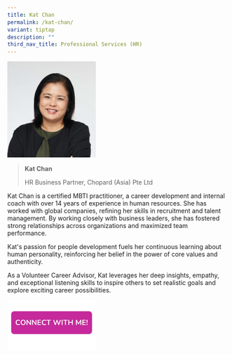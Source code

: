 ```yaml
---
title: Kat Chan
permalink: /kat-chan/
variant: tiptap
description: ""
third_nav_title: Professional Services (HR)
---
```

<p></p>
<div class="isomer-image-wrapper">
<img style="width: 40%;" height="auto" width="100%" alt="" src="/images/Profile Photos/Kat_Chan_1_copy.jpg">
</div>
<blockquote>
<p><strong>Kat Chan</strong>
</p>
<p>HR Business Partner, Chopard (Asia) Pte Ltd</p>
</blockquote>
<p></p>
<p>Kat Chan is a certified MBTI practitioner, a career development and internal
coach with over 14 years of experience in human resources. She has worked
with global companies, refining her skills in recruitment and talent management.
By working closely with business leaders, she has fostered strong relationships
across organizations and maximized team performance.</p>
<p>Kat's passion for people development fuels her continuous learning about
human personality, reinforcing her belief in the power of core values and
authenticity.</p>
<p>As a Volunteer Career Advisor, Kat leverages her deep insights, empathy,
and exceptional listening skills to inspire others to set realistic goals
and explore exciting career possibilities.</p>
<p></p><a class="isomer-image-wrapper" href="https://form.gov.sg/677f32bd9f07cd74ccef2ce1"><img style="width: 40%;" height="auto" width="100%" alt="" src="/images/CONNECT_WITH_ME.png"></a>
<p></p>
